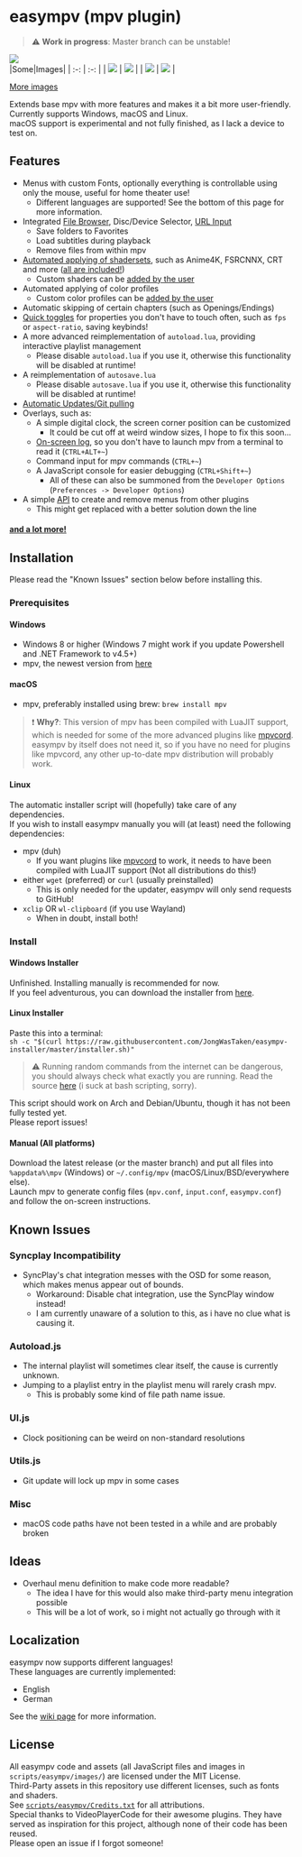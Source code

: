 # easympv (mpv plugin)

> :warning: **Work in progress**: Master branch can be unstable!  

![](https://github.com/JongWasTaken/easympv-installer/blob/d71bf546c9d12859bc383ab21f0114ae7fdb47c2/images/main.png)  
|Some|Images|
| :-: | :-: |
| ![](https://github.com/JongWasTaken/easympv-installer/blob/d71bf546c9d12859bc383ab21f0114ae7fdb47c2/images/browser.png) | ![](https://github.com/JongWasTaken/easympv-installer/blob/d71bf546c9d12859bc383ab21f0114ae7fdb47c2/images/playback.png) |
| ![](https://github.com/JongWasTaken/easympv-installer/blob/d71bf546c9d12859bc383ab21f0114ae7fdb47c2/images/shaders.png) | ![](https://github.com/JongWasTaken/easympv-installer/blob/d71bf546c9d12859bc383ab21f0114ae7fdb47c2/images/settings.png) |
  
[More images](https://github.com/JongWasTaken/easympv-installer/tree/d71bf546c9d12859bc383ab21f0114ae7fdb47c2/images)  
  
Extends base mpv with more features and makes it a bit more user-friendly.  
Currently supports Windows, macOS and Linux.  
macOS support is experimental and not fully finished, as I lack a device to test on.  

## Features
- Menus with custom Fonts, optionally everything is controllable using only the mouse, useful for home theater use!
    - Different languages are supported! See the bottom of this page for more information.
- Integrated [File Browser](https://github.com/JongWasTaken/easympv-installer/blob/d71bf546c9d12859bc383ab21f0114ae7fdb47c2/images/browser.png), Disc/Device Selector, [URL Input](https://github.com/JongWasTaken/easympv-installer/blob/d71bf546c9d12859bc383ab21f0114ae7fdb47c2/images/url.png)
    - Save folders to Favorites
    - Load subtitles during playback
    - Remove files from within mpv
- [Automated applying of shadersets](https://github.com/JongWasTaken/easympv-installer/blob/d71bf546c9d12859bc383ab21f0114ae7fdb47c2/images/shaders.png), such as Anime4K, FSRCNNX, CRT and more ([all are included!](https://github.com/JongWasTaken/easympv/tree/master/scripts/easympv/shaders))
    - Custom shaders can be [added by the user](https://github.com/JongWasTaken/easympv/wiki/Presets)
- Automated applying of color profiles
    - Custom color profiles can be [added by the user](https://github.com/JongWasTaken/easympv/wiki/Presets)
- Automatic skipping of certain chapters (such as Openings/Endings)
- [Quick toggles](https://github.com/JongWasTaken/easympv-installer/blob/d71bf546c9d12859bc383ab21f0114ae7fdb47c2/images/playback.png) for properties you don't have to touch often, such as `fps` or `aspect-ratio`, saving keybinds!
- A more advanced reimplementation of `autoload.lua`, providing interactive playlist management 
    - Please disable `autoload.lua` if you use it, otherwise this functionality will be disabled at runtime!
- A reimplementation of `autosave.lua`
    - Please disable `autosave.lua` if you use it, otherwise this functionality will be disabled at runtime!
- [Automatic Updates/Git pulling](https://github.com/JongWasTaken/easympv-installer/blob/d71bf546c9d12859bc383ab21f0114ae7fdb47c2/images/update.png)
- Overlays, such as:
    - A simple digital clock, the screen corner position can be customized
        - It could be cut off at weird window sizes, I hope to fix this soon...
    - [On-screen log](https://github.com/JongWasTaken/easympv-installer/blob/d71bf546c9d12859bc383ab21f0114ae7fdb47c2/images/log.png), so you don't have to launch mpv from a terminal to read it (`CTRL+ALT+~`)
    - Command input for mpv commands (`CTRL+~`)
    - A JavaScript console for easier debugging (`CTRL+Shift+~`)
        - All of these can also be summoned from the `Developer Options` (`Preferences -> Developer Options`)
- A simple [API](https://github.com/JongWasTaken/easympv/wiki/API) to create and remove menus from other plugins
    - This might get replaced with a better solution down the line
#### [and a lot more!](https://github.com/JongWasTaken/easympv-installer/blob/d71bf546c9d12859bc383ab21f0114ae7fdb47c2/images/settings.png)
## Installation
Please read the "Known Issues" section below before installing this.  
### Prerequisites
#### Windows
- Windows 8 or higher (Windows 7 might work if you update Powershell and .NET Framework to v4.5+)
- mpv, the newest version from [here](https://sourceforge.net/projects/mpv-player-windows/files/64bit/)

#### macOS
- mpv, preferably installed using brew: `brew install mpv`  
> :exclamation: **Why?**: This version of mpv has been compiled with LuaJIT support, which is needed for some of the more advanced plugins like [mpvcord](https://github.com/yutotakano/mpvcord). easympv by itself does not need it, so if you have no need for plugins like mpvcord, any other up-to-date mpv distribution will probably work.  

#### Linux
The automatic installer script will (hopefully) take care of any dependencies.  
If you wish to install easympv manually you will (at least) need the following dependencies:
- mpv (duh)
    - If you want plugins like [mpvcord](https://github.com/yutotakano/mpvcord) to work, it needs to have been compiled with LuaJIT support (Not all distributions do this!)
- either `wget` (preferred) or `curl` (usually preinstalled)
    - This is only needed for the updater, easympv will only send requests to GitHub!
- `xclip` OR `wl-clipboard` (if you use Wayland)
    - When in doubt, install both!

### Install
#### Windows Installer
Unfinished. Installing manually is recommended for now.  
If you feel adventurous, you can download the installer from [here](https://github.com/JongWasTaken/easympv-installer/releases/latest).  

#### Linux Installer
Paste this into a terminal:  
`sh -c "$(curl https://raw.githubusercontent.com/JongWasTaken/easympv-installer/master/installer.sh)"`  
> :warning: Running random commands from the internet can be dangerous, you should always check what exactly you are running. Read the source [here](https://raw.githubusercontent.com/JongWasTaken/easympv-installer/master/installer.sh) (i suck at bash scripting, sorry).  

This script should work on Arch and Debian/Ubuntu, though it has not been fully tested yet.  
Please report issues!  
#### Manual (All platforms)
Download the latest release (or the master branch) and put all files into `%appdata%\mpv` (Windows) or `~/.config/mpv` (macOS/Linux/BSD/everywhere else).  
Launch mpv to generate config files (`mpv.conf`, `input.conf`, `easympv.conf`) and follow the on-screen instructions.  

## Known Issues
### Syncplay Incompatibility
- SyncPlay's chat integration messes with the OSD for some reason, which makes menus appear out of bounds.
    - Workaround: Disable chat integration, use the SyncPlay window instead!
    - I am currently unaware of a solution to this, as i have no clue what is causing it.
### Autoload.js
- The internal playlist will sometimes clear itself, the cause is currently unknown.
- Jumping to a playlist entry in the playlist menu will rarely crash mpv.
    - This is probably some kind of file path name issue.
### UI.js
- Clock positioning can be weird on non-standard resolutions
### Utils.js
- Git update will lock up mpv in some cases
### Misc
- macOS code paths have not been tested in a while and are probably broken

## Ideas
- Overhaul menu definition to make code more readable?
    - The idea I have for this would also make third-party menu integration possible
    - This will be a lot of work, so i might not actually go through with it

## Localization
easympv now supports different languages!  
These languages are currently implemented:  
- English
- German
  
See the [wiki page](https://github.com/JongWasTaken/easympv/wiki/Localization) for more information.

## License
All easympv code and assets (all JavaScript files and images in `scripts/easympv/images/`) are licensed under the MIT License.  
Third-Party assets in this repository use different licenses, such as fonts and shaders.  
See [`scripts/easympv/Credits.txt`](https://github.com/JongWasTaken/easympv/blob/master/scripts/easympv/Credits.txt) for all attributions.  
Special thanks to VideoPlayerCode for their awesome plugins. They have served as inspiration for this project, although none of their code has been reused.  
Please open an issue if I forgot someone!  
